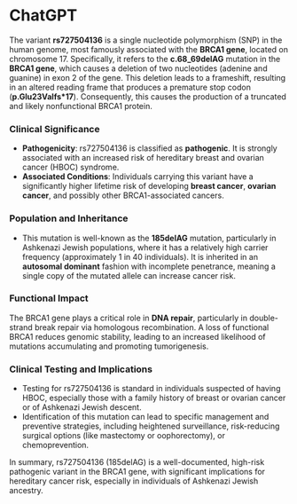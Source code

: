 # ChatGPT

The variant **rs727504136** is a single nucleotide polymorphism (SNP) in the human genome, most famously associated with the **BRCA1 gene**, located on chromosome 17. Specifically, it refers to the **c.68_69delAG** mutation in the **BRCA1 gene**, which causes a deletion of two nucleotides (adenine and guanine) in exon 2 of the gene. This deletion leads to a frameshift, resulting in an altered reading frame that produces a premature stop codon (**p.Glu23Valfs*17**). Consequently, this causes the production of a truncated and likely nonfunctional BRCA1 protein.

### Clinical Significance
- **Pathogenicity**: rs727504136 is classified as **pathogenic**. It is strongly associated with an increased risk of hereditary breast and ovarian cancer (HBOC) syndrome.
- **Associated Conditions**: Individuals carrying this variant have a significantly higher lifetime risk of developing **breast cancer**, **ovarian cancer**, and possibly other BRCA1-associated cancers.

### Population and Inheritance
- This mutation is well-known as the **185delAG** mutation, particularly in Ashkenazi Jewish populations, where it has a relatively high carrier frequency (approximately 1 in 40 individuals). It is inherited in an **autosomal dominant** fashion with incomplete penetrance, meaning a single copy of the mutated allele can increase cancer risk.

### Functional Impact
The BRCA1 gene plays a critical role in **DNA repair**, particularly in double-strand break repair via homologous recombination. A loss of functional BRCA1 reduces genomic stability, leading to an increased likelihood of mutations accumulating and promoting tumorigenesis.

### Clinical Testing and Implications
- Testing for rs727504136 is standard in individuals suspected of having HBOC, especially those with a family history of breast or ovarian cancer or of Ashkenazi Jewish descent.
- Identification of this mutation can lead to specific management and preventive strategies, including heightened surveillance, risk-reducing surgical options (like mastectomy or oophorectomy), or chemoprevention.

In summary, rs727504136 (185delAG) is a well-documented, high-risk pathogenic variant in the BRCA1 gene, with significant implications for hereditary cancer risk, especially in individuals of Ashkenazi Jewish ancestry.